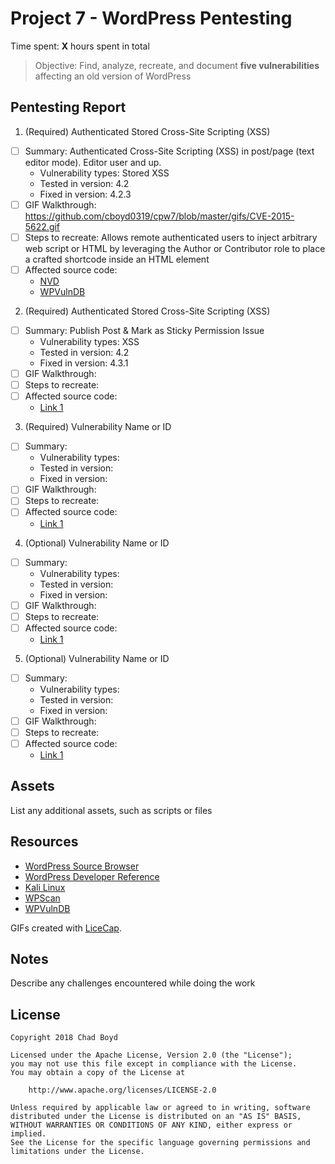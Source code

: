 # Project 7 - WordPress Pentesting

Time spent: **X** hours spent in total

> Objective: Find, analyze, recreate, and document **five vulnerabilities** affecting an old version of WordPress

## Pentesting Report

1. (Required) Authenticated Stored Cross-Site Scripting (XSS)
  - [ ] Summary: Authenticated Cross-Site Scripting (XSS) in post/page (text editor mode). Editor user and up.
    - Vulnerability types: Stored XSS
    - Tested in version: 4.2
    - Fixed in version: 4.2.3
  - [ ] GIF Walkthrough: https://github.com/cboyd0319/cpw7/blob/master/gifs/CVE-2015-5622.gif
  - [ ] Steps to recreate: Allows remote authenticated users to inject arbitrary web script or HTML by leveraging the Author or Contributor role to place a crafted shortcode inside an HTML element
  - [ ] Affected source code:
    - [NVD](https://nvd.nist.gov/vuln/detail/CVE-2015-5622)
    - [WPVulnDB](https://wpvulndb.com/vulnerabilities/8111)
2. (Required) Authenticated Stored Cross-Site Scripting (XSS)
  - [ ] Summary: Publish Post & Mark as Sticky Permission Issue
    - Vulnerability types: XSS
    - Tested in version: 4.2
    - Fixed in version: 4.3.1
  - [ ] GIF Walkthrough: 
  - [ ] Steps to recreate: 
  - [ ] Affected source code:
    - [Link 1](https://core.trac.wordpress.org/browser/tags/version/src/source_file.php)
3. (Required) Vulnerability Name or ID
  - [ ] Summary: 
    - Vulnerability types:
    - Tested in version:
    - Fixed in version: 
  - [ ] GIF Walkthrough: 
  - [ ] Steps to recreate: 
  - [ ] Affected source code:
    - [Link 1](https://core.trac.wordpress.org/browser/tags/version/src/source_file.php)
4. (Optional) Vulnerability Name or ID
  - [ ] Summary: 
    - Vulnerability types:
    - Tested in version:
    - Fixed in version: 
  - [ ] GIF Walkthrough: 
  - [ ] Steps to recreate: 
  - [ ] Affected source code:
    - [Link 1](https://core.trac.wordpress.org/browser/tags/version/src/source_file.php)
5. (Optional) Vulnerability Name or ID
  - [ ] Summary: 
    - Vulnerability types:
    - Tested in version:
    - Fixed in version: 
  - [ ] GIF Walkthrough: 
  - [ ] Steps to recreate: 
  - [ ] Affected source code:
    - [Link 1](https://core.trac.wordpress.org/browser/tags/version/src/source_file.php) 

## Assets

List any additional assets, such as scripts or files

## Resources

- [WordPress Source Browser](https://core.trac.wordpress.org/browser/)
- [WordPress Developer Reference](https://developer.wordpress.org/reference/)
- [Kali Linux](https://www.kali.org/)
- [WPScan](https://wpscan.org/)
- [WPVulnDB](https://wpvulndb.com)

GIFs created with [LiceCap](http://www.cockos.com/licecap/).

## Notes

Describe any challenges encountered while doing the work

## License

    Copyright 2018 Chad Boyd

    Licensed under the Apache License, Version 2.0 (the "License");
    you may not use this file except in compliance with the License.
    You may obtain a copy of the License at

        http://www.apache.org/licenses/LICENSE-2.0

    Unless required by applicable law or agreed to in writing, software
    distributed under the License is distributed on an "AS IS" BASIS,
    WITHOUT WARRANTIES OR CONDITIONS OF ANY KIND, either express or implied.
    See the License for the specific language governing permissions and
    limitations under the License.
